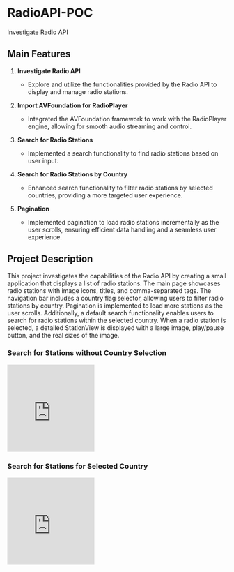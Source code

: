 # RadioAPI-POC

Investigate Radio API

## Main Features

1. **Investigate Radio API**
   - Explore and utilize the functionalities provided by the Radio API to display and manage radio stations.

2. **Import AVFoundation for RadioPlayer**
   - Integrated the AVFoundation framework to work with the RadioPlayer engine, allowing for smooth audio streaming and control.

3. **Search for Radio Stations**
   - Implemented a search functionality to find radio stations based on user input.

4. **Search for Radio Stations by Country**
   - Enhanced search functionality to filter radio stations by selected countries, providing a more targeted user experience.

5. **Pagination**
   - Implemented pagination to load radio stations incrementally as the user scrolls, ensuring efficient data handling and a seamless user experience.

## Project Description

This project investigates the capabilities of the Radio API by creating a small application that displays a list of radio stations. The main page showcases radio stations with image icons, titles, and comma-separated tags. The navigation bar includes a country flag selector, allowing users to filter radio stations by country. Pagination is implemented to load more stations as the user scrolls. Additionally, a default search functionality enables users to search for radio stations within the selected country. When a radio station is selected, a detailed StationView is displayed with a large image, play/pause button, and the real sizes of the image.

### Search for Stations without Country Selection
<iframe width="200" height="200" src="https://github.com/user-attachments/assets/b075a8b4-df1c-4455-903b-90779982d641" frameborder="0" allowfullscreen></iframe>

### Search for Stations for Selected Country
<iframe width="200" height="200" src="https://github.com/user-attachments/assets/441f5513-9939-41b7-85c9-f96765af9a91" frameborder="0" allowfullscreen></iframe>
